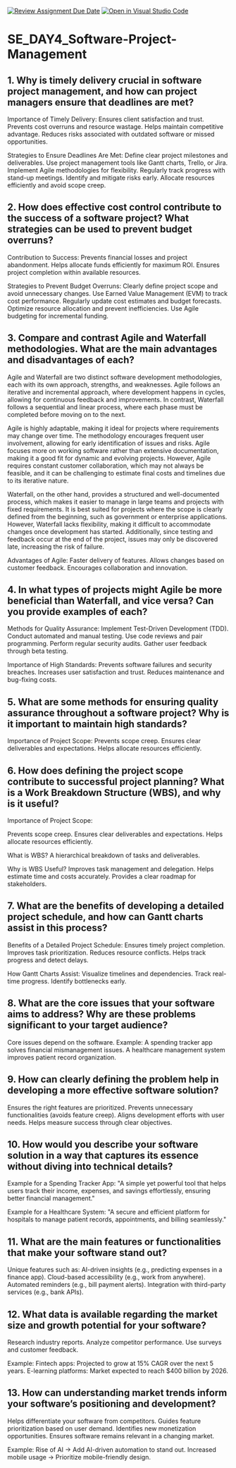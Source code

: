 [![Review Assignment Due Date](https://classroom.github.com/assets/deadline-readme-button-22041afd0340ce965d47ae6ef1cefeee28c7c493a6346c4f15d667ab976d596c.svg)](https://classroom.github.com/a/9pw6JKcu)
[![Open in Visual Studio Code](https://classroom.github.com/assets/open-in-vscode-2e0aaae1b6195c2367325f4f02e2d04e9abb55f0b24a779b69b11b9e10269abc.svg)](https://classroom.github.com/online_ide?assignment_repo_id=18492148&assignment_repo_type=AssignmentRepo)
# SE_DAY4_Software-Project-Management
## 1. Why is timely delivery crucial in software project management, and how can project managers ensure that deadlines are met?

Importance of Timely Delivery:
Ensures client satisfaction and trust.
Prevents cost overruns and resource wastage.
Helps maintain competitive advantage.
Reduces risks associated with outdated software or missed opportunities.

Strategies to Ensure Deadlines Are Met:
Define clear project milestones and deliverables.
Use project management tools like Gantt charts, Trello, or Jira.
Implement Agile methodologies for flexibility.
Regularly track progress with stand-up meetings.
Identify and mitigate risks early.
Allocate resources efficiently and avoid scope creep.
## 2. How does effective cost control contribute to the success of a software project? What strategies can be used to prevent budget overruns?

Contribution to Success:
Prevents financial losses and project abandonment.
Helps allocate funds efficiently for maximum ROI.
Ensures project completion within available resources.

Strategies to Prevent Budget Overruns:
Clearly define project scope and avoid unnecessary changes.
Use Earned Value Management (EVM) to track cost performance.
Regularly update cost estimates and budget forecasts.
Optimize resource allocation and prevent inefficiencies.
Use Agile budgeting for incremental funding.
## 3. Compare and contrast Agile and Waterfall methodologies. What are the main advantages and disadvantages of each?

Agile and Waterfall are two distinct software development methodologies, each with its own approach, strengths, and weaknesses. Agile follows an iterative and incremental approach, where development happens in cycles, allowing for continuous feedback and improvements. In contrast, Waterfall follows a sequential and linear process, where each phase must be completed before moving on to the next.

Agile is highly adaptable, making it ideal for projects where requirements may change over time. The methodology encourages frequent user involvement, allowing for early identification of issues and risks. Agile focuses more on working software rather than extensive documentation, making it a good fit for dynamic and evolving projects. However, Agile requires constant customer collaboration, which may not always be feasible, and it can be challenging to estimate final costs and timelines due to its iterative nature.

Waterfall, on the other hand, provides a structured and well-documented process, which makes it easier to manage in large teams and projects with fixed requirements. It is best suited for projects where the scope is clearly defined from the beginning, such as government or enterprise applications. However, Waterfall lacks flexibility, making it difficult to accommodate changes once development has started. Additionally, since testing and feedback occur at the end of the project, issues may only be discovered late, increasing the risk of failure.

Advantages of Agile:
Faster delivery of features.
Allows changes based on customer feedback.
Encourages collaboration and innovation.
 
## 4. In what types of projects might Agile be more beneficial than Waterfall, and vice versa? Can you provide examples of each?

Methods for Quality Assurance:
Implement Test-Driven Development (TDD).
Conduct automated and manual testing.
Use code reviews and pair programming.
Perform regular security audits.
Gather user feedback through beta testing.

Importance of High Standards:
Prevents software failures and security breaches.
Increases user satisfaction and trust.
Reduces maintenance and bug-fixing costs.

## 5. What are some methods for ensuring quality assurance throughout a software project? Why is it important to maintain high standards?

Importance of Project Scope:
Prevents scope creep.
Ensures clear deliverables and expectations.
Helps allocate resources efficiently.
## 6. How does defining the project scope contribute to successful project planning? What is a Work Breakdown Structure (WBS), and why is it useful?

Importance of Project Scope:

Prevents scope creep.
Ensures clear deliverables and expectations.
Helps allocate resources efficiently.

What is WBS?
A hierarchical breakdown of tasks and deliverables.

Why is WBS Useful?
Improves task management and delegation.
Helps estimate time and costs accurately.
Provides a clear roadmap for stakeholders.
## 7. What are the benefits of developing a detailed project schedule, and how can Gantt charts assist in this process?

Benefits of a Detailed Project Schedule:
Ensures timely project completion.
Improves task prioritization.
Reduces resource conflicts.
Helps track progress and detect delays.

How Gantt Charts Assist:
Visualize timelines and dependencies.
Track real-time progress.
Identify bottlenecks early.
## 8. What are the core issues that your software aims to address? Why are these problems significant to your target audience?

Core issues depend on the software. Example:
A spending tracker app solves financial mismanagement issues.
A healthcare management system improves patient record organization.
## 9. How can clearly defining the problem help in developing a more effective software solution?

Ensures the right features are prioritized.
Prevents unnecessary functionalities (avoids feature creep).
Aligns development efforts with user needs.
Helps measure success through clear objectives.
## 10. How would you describe your software solution in a way that captures its essence without diving into technical details?

Example for a Spending Tracker App:
"A simple yet powerful tool that helps users track their income, expenses, and savings effortlessly, ensuring better financial management."

Example for a Healthcare System:
"A secure and efficient platform for hospitals to manage patient records, appointments, and billing seamlessly."
## 11. What are the main features or functionalities that make your software stand out?

Unique features such as:
AI-driven insights (e.g., predicting expenses in a finance app).
Cloud-based accessibility (e.g., work from anywhere).
Automated reminders (e.g., bill payment alerts).
Integration with third-party services (e.g., bank APIs).
## 12. What data is available regarding the market size and growth potential for your software?

Research industry reports.
Analyze competitor performance.
Use surveys and customer feedback.

Example:
Fintech apps: Projected to grow at 15% CAGR over the next 5 years.
E-learning platforms: Market expected to reach $400 billion by 2026.
## 13. How can understanding market trends inform your software’s positioning and development?
Helps differentiate your software from competitors.
Guides feature prioritization based on user demand.
Identifies new monetization opportunities.
Ensures software remains relevant in a changing market.

Example:
Rise of AI → Add AI-driven automation to stand out.
Increased mobile usage → Prioritize mobile-friendly design.


